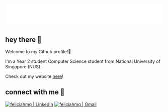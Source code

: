 <h1 align="center">
    <img src="https://raw.githubusercontent.com/feliciahmq/feliciahmq/main/name.svg" alt="Felicia Hwang" /> 
</h1>

<h2> hey there 👋 </h2>

Welcome to my Github profile!💫

I'm a Year 2 student Computer Science student from National University of Singapore (NUS). 

Check out my website <a href="https://feliciahmq.vercel.app/" target="_blank">here</a>!

<h2> connect with me 🤝 </h2>
<p>
    <a href="https://www.linkedin.com/in/feliciahmq/"><img alt="feliciahmq | LinkedIn" src="https://img.shields.io/badge/LinkedIn-0077B5?style=for-the-badge&logo=linkedin&logoColor=white"></a>
    <a href="mailto:feliciahmq.work@gmail.com"><img alt="feliciahmq | Gmail" src="https://img.shields.io/badge/Gmail-D14836?style=for-the-badge&logo=gmail&logoColor=white"></a>
</p>






